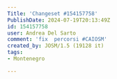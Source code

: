 ```yaml
---
Title: 'Changeset #154157758'
PublishDate: 2024-07-19T20:13:49Z
id: 154157758
user: Andrea Del Sarto
comment: 'fix  percorsi #CAIOSM'
created_by: JOSM/1.5 (19128 it)
tags:
- Montenegro

---
```

